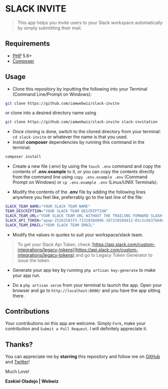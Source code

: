 # SLACK INVITE
> This app helps you invite users to your Slack workspace automatically by simply submitting their mail.

## Requirements
- [PHP](https://php.net) 5.6+
- [Composer](https://getcomposer.org)

## Usage
- Clone this repository by inputting the following into your Terminal (Command Line/Prompt on Windows):

```bash
git clone https://github.com/iamwebwiz/slack-invite
```

or clone into a desired directory name using

```bash
git clone https://github.com/iamwebwiz/slack-invite slack-invitation
```

- Once cloning is done, switch to the cloned directory from your terminal: `cd slack-invite` or whatever the name is that you used.
- Install **composer** dependencies by running this command in the terminal:

```bash
composer install
```

- Create a new file (.env) by using the `touch .env` command and copy the contents of **.env.example** to it, or you can copy the contents directly from the command line using `copy .env.example .env` (Command Prompt on Windows) or `cp .env.example .env` (Linux/UNIX Terminals).

- Modify the contents of the **.env** file by adding the following lines anywhere you feel like, preferrably go to the last line of the file:

```bash
SLACK_TEAM_NAME="YOUR SLACK TEAM NAME"
TEAM_DESCRIPTION="YOUR SLACK TEAM DESCRIPTION"
SLACK_TEAM_URL="YOUR SLACK TEAM URL WITHOUT THE TRAILING FORWARD SLASH"
SLACK_API_TOKEN="apap-2526258373-71328384096-187220289412-01c2c6637bb0d474f39f24e0a79d6e072"
SLACK_TEAM_EMAIL="YOUR SLACK TEAM EMAIL"
```

- Modify the values in quotes to suit your workspace/slack team.

> To get your Slack Api Token, check [https://api.slack.com/custom-integrations/legacy-tokens](https://api.slack.com/custom-integrations/legacy-tokens) and go to Legacy Token Generator to issue the token.

- Generate your app key by running `php artisan key:generate` to make your app run.

- Do a `php artisan serve` from your terminal to launch the app. Open your browser and go to `http://localhost:8000/` and you have the app sitting there.

## Contributions

Your contributions on this app are welcome. Simply `Fork`, make your contribution and `Submit a Pull Request`. I will definitely appreciate it.

## Thanks?

You can appreciate me by **starring** this repository and follow me on [GitHub](https://github.com/iamwebwiz) and [Twitter](https://twitter.com/iamwebwiz)!

Much Love!

**Ezekiel Oladejo | Webwiz**
